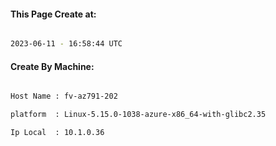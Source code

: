
   
#### This Page Create at:

```bash

2023-06-11 - 16:58:44 UTC

```

#### Create By Machine:

```bash

Host Name : fv-az791-202

platform  : Linux-5.15.0-1038-azure-x86_64-with-glibc2.35

Ip Local  : 10.1.0.36

```

